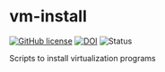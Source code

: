 vm-install
====

[![GitHub license](https://sinfallas.files.wordpress.com/2016/02/gpl.png)](https://github.com/sinfallas/vm-install/blob/master/LICENSE)
[![DOI](https://zenodo.org/badge/4102/sinfallas/vm-install.svg)](https://zenodo.org/badge/latestdoi/4102/sinfallas/vm-install)
![Status](https://travis-ci.org/sinfallas/vm-install.svg)

Scripts to install virtualization programs
